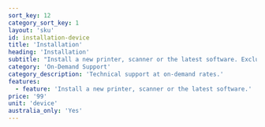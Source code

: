 ```yaml
---
sort_key: 12
category_sort_key: 1
layout: 'sku'
id: installation-device
title: 'Installation'
heading: 'Installation'
subtitle: "Install a new printer, scanner or the latest software. Excludes customization. E.g. install Windows 10 but doesn't include setup."
category: 'On-Demand Support'
category_description: 'Technical support at on-demand rates.'
features:
  - feature: 'Install a new printer, scanner or the latest software.'
price: '99'
unit: 'device'
australia_only: 'Yes'
---
```

